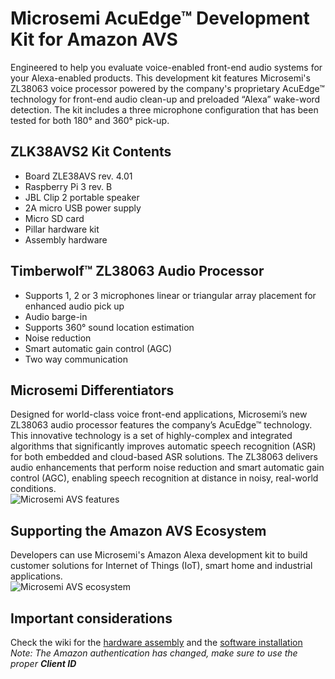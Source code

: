 # **Microsemi AcuEdge™ Development Kit for Amazon AVS**   
Engineered to help you evaluate voice-enabled front-end audio systems for your Alexa-enabled products. This development kit features Microsemi's ZL38063 voice processor powered by the company's proprietary AcuEdge™ technology for front-end audio clean-up and preloaded “Alexa” wake-word detection. The kit includes a three microphone configuration that has been tested for both 180° and 360° pick-up.

## ZLK38AVS2 Kit Contents
- Board ZLE38AVS rev. 4.01
- Raspberry Pi 3 rev. B
- JBL Clip 2 portable speaker
- 2A micro USB power supply
- Micro SD card
- Pillar hardware kit
- Assembly hardware

## Timberwolf™ ZL38063 Audio Processor
- Supports 1, 2 or 3 microphones linear or triangular array placement for enhanced audio pick up
- Audio barge-in
- Supports 360° sound location estimation
- Noise reduction
- Smart automatic gain control (AGC)
- Two way communication

## Microsemi Differentiators
Designed for world-class voice front-end applications, Microsemi’s new ZL38063 audio processor features the company’s AcuEdge™ technology. This innovative technology is a set of highly-complex and integrated algorithms that significantly improves automatic speech recognition (ASR) for both embedded and cloud-based ASR solutions. The ZL38063 delivers audio enhancements that perform noise reduction and smart automatic gain control (AGC), enabling speech recognition at distance in noisy, real-world conditions.   
![Microsemi AVS features](../../wiki/pictures/Microsemi-algorithm-differentiators-Amazon-Alexa-kit.png)

## Supporting the Amazon AVS Ecosystem
Developers can use Microsemi's Amazon Alexa development kit to build customer solutions for Internet of Things (IoT), smart home and industrial applications.   
![Microsemi AVS ecosystem](../../wiki/pictures/Microsemi-audio-processing-applications-infographic.png)

## Important considerations
Check the wiki for the [hardware assembly](../../wiki/Hardware_Assembly) and the [software installation](../../wiki/Software_Installation)   
_Note: The Amazon authentication has changed, make sure to use the proper **Client ID**_
